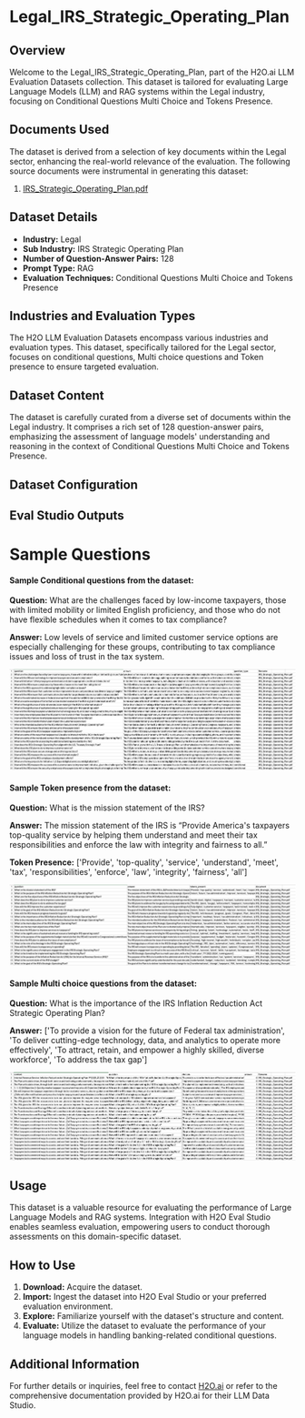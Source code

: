 # Legal_IRS_Strategic_Operating_Plan

## Overview
Welcome to the Legal_IRS_Strategic_Operating_Plan, part of the H2O.ai LLM Evaluation Datasets collection. This dataset is tailored for evaluating Large Language Models (LLM) and RAG systems within the Legal industry, focusing on Conditional Questions Multi Choice and Tokens Presence.

## Documents Used
The dataset is derived from a selection of key documents within the Legal sector, enhancing the real-world relevance of the evaluation. The following source documents were instrumental in generating this dataset:
1. [IRS_Strategic_Operating_Plan.pdf](https://github.com/h2oai/h2o-evals/blob/main/catalog/Legal_IRS_Strategic_Operating_Plan/used_documents/IRS_Strategic_Operating_Plan.pdf)

## Dataset Details
- **Industry:** Legal
- **Sub Industry:** IRS Strategic Operating Plan
- **Number of Question-Answer Pairs:** 128
- **Prompt Type:** RAG
- **Evaluation Techniques:** Conditional Questions Multi Choice and Tokens Presence

## Industries and Evaluation Types
The H2O LLM Evaluation Datasets encompass various industries and evaluation types. This dataset, specifically tailored for the Legal sector, focuses on conditional questions, Multi choice questions and Token presence to ensure targeted evaluation.

## Dataset Content
The dataset is carefully curated from a diverse set of documents within the Legal industry. It comprises a rich set of 128 question-answer pairs, emphasizing the assessment of language models' understanding and reasoning in the context of Conditional Questions Multi Choice and Tokens Presence.

## Dataset Configuration

## Eval Studio Outputs

# Sample Questions

#### Sample Conditional questions from the dataset:

**Question:** What are the challenges faced by low-income taxpayers, those with limited mobility or limited English proficiency, and those who do not have flexible schedules when it comes to tax compliance?

**Answer:** Low levels of service and limited customer service options are especially challenging for these groups, contributing to tax compliance issues and loss of trust in the tax system.

![conditional_question_image](https://github.com/h2oai/h2o-evals/blob/main/catalog/Legal_IRS_Strategic_Operating_Plan/screenshots/question_type.png)

#### Sample Token presence from the dataset:

**Question:** What is the mission statement of the IRS?

**Answer:** The mission statement of the IRS is “Provide America's taxpayers top-quality service by helping them understand and meet their tax responsibilities and enforce the law with integrity and fairness to all.”

**Token Presence:** ['Provide', 'top-quality', 'service', 'understand', 'meet', 'tax', 'responsibilities', 'enforce', 'law', 'integrity', 'fairness', 'all']

![token_presence_image](https://github.com/h2oai/h2o-evals/blob/main/catalog/Legal_IRS_Strategic_Operating_Plan/screenshots/tokens_present.png)

#### Sample Multi choice questions from the dataset:

**Question:** What is the importance of the IRS Inflation Reduction Act Strategic Operating Plan?

**Answer:** ['To provide a vision for the future of Federal tax administration', 'To deliver cutting-edge technology, data, and analytics to operate more effectively', 'To attract, retain, and empower a highly skilled, diverse workforce', 'To address the tax gap']

![multi_choice_question_image](https://github.com/h2oai/h2o-evals/blob/main/catalog/Legal_IRS_Strategic_Operating_Plan/screenshots/multi_choice.png)

## Usage

This dataset is a valuable resource for evaluating the performance of Large Language Models and RAG systems. Integration with H2O Eval Studio enables seamless evaluation, empowering users to conduct thorough assessments on this domain-specific dataset.

## How to Use

1. **Download:** Acquire the dataset.
2. **Import:** Ingest the dataset into H2O Eval Studio or your preferred evaluation environment.
3. **Explore:** Familiarize yourself with the dataset's structure and content.
4. **Evaluate:** Utilize the dataset to evaluate the performance of your language models in handling banking-related conditional questions.

## Additional Information

For further details or inquiries, feel free to contact [H2O.ai](https://www.h2o.ai/) or refer to the comprehensive documentation provided by H2O.ai for their LLM Data Studio.

